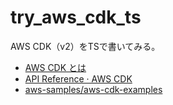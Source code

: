 # try_aws_cdk_ts

AWS CDK（v2）をTSで書いてみる。

- [AWS CDK とは](https://docs.aws.amazon.com/ja_jp/cdk/v2/guide/home.html)
- [API Reference · AWS CDK](https://docs.aws.amazon.com/cdk/api/v2/docs/aws-construct-library.html)
- [aws-samples/aws-cdk-examples](https://github.com/aws-samples/aws-cdk-examples/tree/master/typescript)
